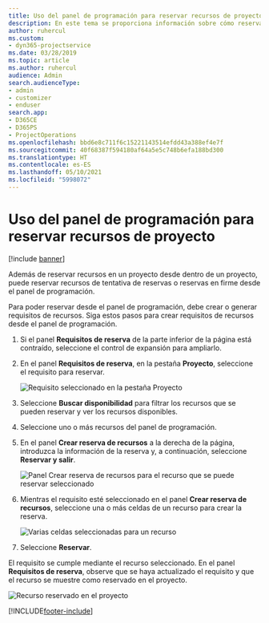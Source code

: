 ```yaml
---
title: Uso del panel de programación para reservar recursos de proyecto
description: En este tema se proporciona información sobre cómo reservar recursos.
author: ruhercul
ms.custom:
- dyn365-projectservice
ms.date: 03/28/2019
ms.topic: article
ms.author: ruhercul
audience: Admin
search.audienceType:
- admin
- customizer
- enduser
search.app:
- D365CE
- D365PS
- ProjectOperations
ms.openlocfilehash: bbd6e8c711f6c15221143514efdd43a388ef4e7f
ms.sourcegitcommit: 40f68387f594180af64a5e5c748b6efa188bd300
ms.translationtype: HT
ms.contentlocale: es-ES
ms.lasthandoff: 05/10/2021
ms.locfileid: "5998072"
---
```

# <a name="use-the-schedule-board-to-book-project-resources"></a>Uso del panel de programación para reservar recursos de proyecto

[!include [banner](../includes/psa-now-project-operations.md)]

Además de reservar recursos en un proyecto desde dentro de un proyecto, puede reservar recursos de tentativa de reservas o reservas en firme desde el panel de programación.

Para poder reservar desde el panel de programación, debe crear o generar requisitos de recursos. Siga estos pasos para crear requisitos de recursos desde el panel de programación.

1. Si el panel **Requisitos de reserva** de la parte inferior de la página está contraído, seleccione el control de expansión para ampliarlo.
2. En el panel **Requisitos de reserva**, en la pestaña **Proyecto**, seleccione el requisito para reservar.

    ![Requisito seleccionado en la pestaña Proyecto](media/Resource-Management-image73.png)

3. Seleccione **Buscar disponibilidad** para filtrar los recursos que se pueden reservar y ver los recursos disponibles. 
4. Seleccione uno o más recursos del panel de programación. 
5. En el panel **Crear reserva de recursos** a la derecha de la página, introduzca la información de la reserva y, a continuación, seleccione **Reservar y salir**.

    ![Panel Crear reserva de recursos para el recurso que se puede reservar seleccionado](media/Resource-Management-image74.png)

6. Mientras el requisito esté seleccionado en el panel **Crear reserva de recursos**, seleccione una o más celdas de un recurso para crear la reserva.

    ![Varias celdas seleccionadas para un recurso](media/Resource-Management-image75.png)

7. Seleccione **Reservar**.

El requisito se cumple mediante el recurso seleccionado. En el panel **Requisitos de reserva**, observe que se haya actualizado el requisito y que el recurso se muestre como reservado en el proyecto.

![Recurso reservado en el proyecto](media/Resource-Management-image76.png)


[!INCLUDE[footer-include](../includes/footer-banner.md)]